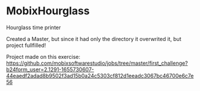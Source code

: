 # MobixHourglass
Hourglass time printer

Created a Master, but since it had only the directory it overwrited it, but project fullfilled!

Project made on this exercise: https://github.com/mobixsoftwarestudio/jobs/tree/master/first_challenge?b24form_user=2.1291-1655730607-44eaedf2adad8b9502f3ad15b0a24c5303cf812d1eeadc3067bc46700e6c7e56
